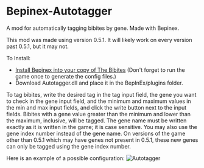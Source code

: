 # Bepinex-Autotagger
A mod for automatically tagging bibites by gene. Made with Bepinex.

This mod was made using version 0.5.1. It will likely work on every version past 0.5.1, but it may not.

To Install:
<ul>
<li><a href="https://docs.bepinex.dev/articles/user_guide/installation/index.html">Install Bepinex into your copy of The Bibites</a> (Don't forget to run the game once to generate the config files.)</li>
<li>Download Autotagger.dll and place it in the BepInEx/plugins folder.</li>
</ul>

To tag bibites, write the desired tag in the tag input field, the gene you want to check in the gene input field, and the minimum and maximum values in the min and max input fields, and click the write button next to the input fields. Bibites with a gene value greater than the minimum and lower than the maximum, inclusive, will be tagged. The gene name must be written exactly as it is written in the game; it is case sensitive. You may also use the gene index number instead of the gene name. On versions of the game other than 0.5.1 which may have genes not present in 0.5.1, these new genes can only be tagged using the gene index number.

Here is an example of a possible configuration:
![Autotagger](https://github.com/fivebalesofhay/Bepinex-Autotagger/assets/124223106/1fb982a8-7ad2-46e1-95a7-a5f0d20c9455)
